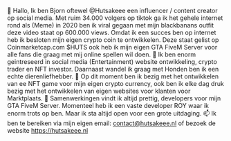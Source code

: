 👋 Hallo, Ik ben Bjorn oftewel @Hutsakeee een influencer / content creator op social media. Met ruim 34.000 volgers op tiktok ga ik het gehele internet rond als (Meme) in 2020 ben ik viral gegaan met mijn blackbanans outfit deze video staat op 600.000 views. Omdat ik een succes ben op internet heb ik besloten mijn eigen crypto coin te ontwikkelen. Deze staat gelist op Coinmarketcap.com $HUTS ook heb ik mijn eigen GTA FiveM Server voor alle fans die graag met mij online spellen wil doen.
👀 Ik ben enorm geintreseerd in social media (Entertainment) website ontwikkeling, crypto trader en NFT investor. Daarnaast wandel ik graag met Honden ben ik een echte dierenliefhebber.
🌱 Op dit moment ben ik bezig met het ontwikkelen van ee NFT game voor mijn eigen crypto currency, ook ben ik elke dag druk bezig met het ontwikkelen van eigen websites voor klanten voor Marktplaats. 
💞️ Samenwerkingen vindt ik altijd prettig, developers voor mijn GTA FiveM Server. Momenteel heb ik een vaste developer ROY waar ik enorm trots op ben. Maar ik sta altijd open voor een grote uitdaging.
📫 Ik ben te bereiken via mijn eigen email: contact@hutsakeee.nl of bezoek de website https://hutsakeee.nl

<!---
HutsakeeeRP/HutsakeeeRP is een ✨ speciale ✨ repository omdat de `README.md` (dit bestand) op je GitHub-profiel verschijnt.
U kunt op de koppeling Voorbeeld klikken om uw wijzigingen te bekijken.
--->

